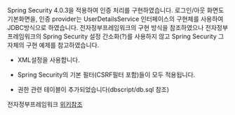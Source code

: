 
Spring Security 4.0.3을 적용하여 인증 처리를 구현하였습니다. 로그인/아웃 화면도 기본화면을, 인증 provider는 UserDetailsService 인터페이스의 구현체를 사용하여 JDBC방식으로 하였습니다. 전자정부프레임워크의 구현 방식을 참조하였으나 전자정부프레임워크의 Spring Security 설정 간소화(?)를 사용하지 않고 Spring Security 그 자체의 구현 예제를 참고하였습니다.

* XML설정을 사용합니다. 

* Spring Security의 기본 필터(CSRF필터 포함)들이 모두 적용됩니다.

* 권한 관련 테이블이 추가되었습니다(dbscript/db.sql 참조)

전자정부프레임워크 [위키참조](http://www.egovframe.go.kr/wiki/doku.php?id=egovframework:rte:fdl:server_security:architecture)




 
